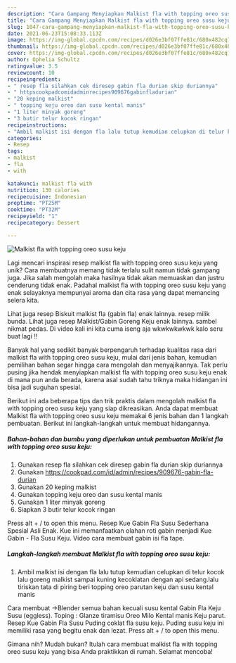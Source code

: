 ```yaml
---
description: "Cara Gampang Menyiapkan Malkist fla with topping oreo susu keju Anti Gagal"
title: "Cara Gampang Menyiapkan Malkist fla with topping oreo susu keju Anti Gagal"
slug: 1047-cara-gampang-menyiapkan-malkist-fla-with-topping-oreo-susu-keju-anti-gagal
date: 2021-06-23T15:08:33.113Z
image: https://img-global.cpcdn.com/recipes/d026e3bf07ffe81c/680x482cq70/malkist-fla-with-topping-oreo-susu-keju-foto-resep-utama.jpg
thumbnail: https://img-global.cpcdn.com/recipes/d026e3bf07ffe81c/680x482cq70/malkist-fla-with-topping-oreo-susu-keju-foto-resep-utama.jpg
cover: https://img-global.cpcdn.com/recipes/d026e3bf07ffe81c/680x482cq70/malkist-fla-with-topping-oreo-susu-keju-foto-resep-utama.jpg
author: Ophelia Schultz
ratingvalue: 3.5
reviewcount: 10
recipeingredient:
- " resep fla silahkan cek diresep gabin fla durian skip duriannya"
- " httpscookpadcomidadminrecipes909676gabinfladurian"
- "20 keping malkist"
- " topping keju oreo dan susu kental manis"
- "1 liter minyak goreng"
- "3 butir telur kocok ringan"
recipeinstructions:
- "Ambil malkist isi dengan fla lalu tutup kemudian celupkan di telur kocok lalu goreng malkist sampai kuning kecoklatan dengan api sedang.lalu tiriskan tata di piring beri topping oreo parutan keju dan susu kental manis"
categories:
- Resep
tags:
- malkist
- fla
- with

katakunci: malkist fla with 
nutrition: 130 calories
recipecuisine: Indonesian
preptime: "PT25M"
cooktime: "PT32M"
recipeyield: "1"
recipecategory: Dessert

---
```



![Malkist fla with topping oreo susu keju](https://img-global.cpcdn.com/recipes/d026e3bf07ffe81c/680x482cq70/malkist-fla-with-topping-oreo-susu-keju-foto-resep-utama.jpg)

Lagi mencari inspirasi resep malkist fla with topping oreo susu keju yang unik? Cara membuatnya memang tidak terlalu sulit namun tidak gampang juga. Jika salah mengolah maka hasilnya tidak akan memuaskan dan justru cenderung tidak enak. Padahal malkist fla with topping oreo susu keju yang enak selayaknya mempunyai aroma dan cita rasa yang dapat memancing selera kita.

Lihat juga resep Biskuit malkist fla (gabin fla) enak lainnya. resep milik bunda. Lihat juga resep Malkist/Gabin Goreng Keju enak lainnya. sambel nikmat pedas. Di video kali ini kita cuma iseng aja wkwkwkwkwk kalo seru buat lagi !!

Banyak hal yang sedikit banyak berpengaruh terhadap kualitas rasa dari malkist fla with topping oreo susu keju, mulai dari jenis bahan, kemudian pemilihan bahan segar hingga cara mengolah dan menyajikannya. Tak perlu pusing jika hendak menyiapkan malkist fla with topping oreo susu keju enak di mana pun anda berada, karena asal sudah tahu triknya maka hidangan ini bisa jadi suguhan spesial.


Berikut ini ada beberapa tips dan trik praktis dalam mengolah malkist fla with topping oreo susu keju yang siap dikreasikan. Anda dapat membuat Malkist fla with topping oreo susu keju memakai 6 jenis bahan dan 1 langkah pembuatan. Berikut ini langkah-langkah untuk membuat hidangannya.

<!--inarticleads1-->

##### Bahan-bahan dan bumbu yang diperlukan untuk pembuatan Malkist fla with topping oreo susu keju:

1. Gunakan  resep fla silahkan cek diresep gabin fla durian skip duriannya
1. Gunakan  https://cookpad.com/id/admin/recipes/909676-gabin-fla-durian
1. Gunakan 20 keping malkist
1. Gunakan  topping keju oreo dan susu kental manis
1. Gunakan 1 liter minyak goreng
1. Siapkan 3 butir telur kocok ringan


Press alt + / to open this menu. Resep Kue Gabin Fla Susu Sederhana Spesial Asli Enak. Kue ini memanfaatkan olahan roti gabin menjadi Kue Gabin - Fla Susu Keju. Video cara membuat gabin isi fla tape. 

<!--inarticleads2-->

##### Langkah-langkah membuat Malkist fla with topping oreo susu keju:

1. Ambil malkist isi dengan fla lalu tutup kemudian celupkan di telur kocok lalu goreng malkist sampai kuning kecoklatan dengan api sedang.lalu tiriskan tata di piring beri topping oreo parutan keju dan susu kental manis


Cara membuat →Blender semua bahan kecuali susu kental Gabin Fla Keju Susu (eggless). Toping : Glanze tiramisu Oreo Milo Kental manis Keju parut. Resep Kue Gabin Fla Susu Puding coklat fla susu keju. Puding susu keju ini memiliki rasa yang begitu enak dan lezat. Press alt + / to open this menu. 

Gimana nih? Mudah bukan? Itulah cara membuat malkist fla with topping oreo susu keju yang bisa Anda praktikkan di rumah. Selamat mencoba!
